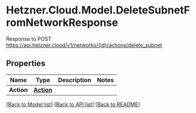 # Hetzner.Cloud.Model.DeleteSubnetFromNetworkResponse
Response to POST https://api.hetzner.cloud/v1/networks/{id}/actions/delete_subnet

## Properties

Name | Type | Description | Notes
------------ | ------------- | ------------- | -------------
**Action** | [**Action**](Action.md) |  | 

[[Back to Model list]](../../README.md#documentation-for-models) [[Back to API list]](../../README.md#documentation-for-api-endpoints) [[Back to README]](../../README.md)


